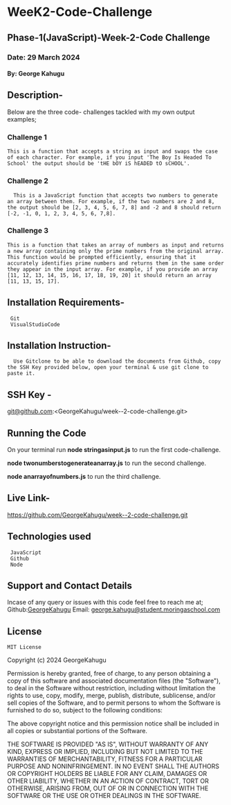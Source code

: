 # WeeK2-Code-Challenge

## Phase-1(JavaScript)-Week-2-Code Challenge

### Date: 29 March 2024

#### By: George Kahugu

## Description-

   Below are the three code- challenges tackled with my own output examples;

### Challenge 1

    This is a function that accepts a string as input and swaps the case of each character. For example, if you input 'The Boy Is Headed To School' the output should be 'tHE bOY iS hEADED tO sCHOOL'.

### Challenge 2

      This is a JavaScript function that accepts two numbers to generate an array between them. For example, if the two numbers are 2 and 8, the output should be [2, 3, 4, 5, 6, 7, 8] and -2 and 8 should return [-2, -1, 0, 1, 2, 3, 4, 5, 6, 7,8].

### Challenge 3

    This is a function that takes an array of numbers as input and returns a new array containing only the prime numbers from the original array. This function would be prompted efficiently, ensuring that it accurately identifies prime numbers and returns them in the same order they appear in the input array. For example, if you provide an array [11, 12, 13, 14, 15, 16, 17, 18, 19, 20] it should return an array [11, 13, 15, 17].

## Installation Requirements-

     Git
     VisualStudioCode

## Installation Instruction-

      Use Gitclone to be able to download the documents from Github, copy the SSH Key provided below, open your terminal & use git clone to paste it.

## SSH Key -

<git@github.com>:<GeorgeKahugu/week--2-code-challenge.git>

## Running the Code

   On your terminal run **node stringasinput.js** to run the first code-challenge.

   **node twonumberstogenerateanarray.js** to run the second challenge.

   **node anarrayofnumbers.js** to run the third challenge.

## Live Link-

<https://github.com/GeorgeKahugu/week--2-code-challenge.git>

## Technologies used

     JavaScript
     Github
     Node

## Support and Contact Details

 Incase of any query or issues with this code feel free to reach me at;
 Github:[GeorgeKahugu](https://github.com/GeorgeKahugu)
   Email: <george.kahugu@student.moringaschool.com>

## License

    MIT License

Copyright (c) 2024 GeorgeKahugu

Permission is hereby granted, free of charge, to any person obtaining a copy
of this software and associated documentation files (the "Software"), to deal
in the Software without restriction, including without limitation the rights
to use, copy, modify, merge, publish, distribute, sublicense, and/or sell
copies of the Software, and to permit persons to whom the Software is
furnished to do so, subject to the following conditions:

The above copyright notice and this permission notice shall be included in all
copies or substantial portions of the Software.

THE SOFTWARE IS PROVIDED "AS IS", WITHOUT WARRANTY OF ANY KIND, EXPRESS OR
IMPLIED, INCLUDING BUT NOT LIMITED TO THE WARRANTIES OF MERCHANTABILITY,
FITNESS FOR A PARTICULAR PURPOSE AND NONINFRINGEMENT. IN NO EVENT SHALL THE
AUTHORS OR COPYRIGHT HOLDERS BE LIABLE FOR ANY CLAIM, DAMAGES OR OTHER
LIABILITY, WHETHER IN AN ACTION OF CONTRACT, TORT OR OTHERWISE, ARISING FROM,
OUT OF OR IN CONNECTION WITH THE SOFTWARE OR THE USE OR OTHER DEALINGS IN THE
SOFTWARE.
